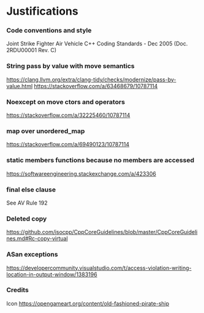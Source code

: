 # Justifications

### Code conventions and style
Joint Strike Fighter Air Vehicle C++ Coding Standards - Dec 2005 (Doc. 2RDU00001 Rev. C)

### String pass by value with move semantics
https://clang.llvm.org/extra/clang-tidy/checks/modernize/pass-by-value.html
https://stackoverflow.com/a/63468679/10787114

### Noexcept on move ctors and operators
https://stackoverflow.com/a/32225460/10787114

### map over unordered_map
https://stackoverflow.com/a/69490123/10787114

### static members functions because no members are accessed
https://softwareengineering.stackexchange.com/a/423306

### final else clause
See AV Rule 192

### Deleted copy
https://github.com/isocpp/CppCoreGuidelines/blob/master/CppCoreGuidelines.md#Rc-copy-virtual

### ASan exceptions
https://developercommunity.visualstudio.com/t/access-violation-writing-location-in-output-window/1383196

### Credits
Icon
https://opengameart.org/content/old-fashioned-pirate-ship
